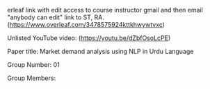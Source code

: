 
erleaf link with edit access to course instructor gmail and then email "anybody can edit" link to ST, RA.
(https://www.overleaf.com/3478575924kttkhwywtvxc)

Unlisted YouTube video:
(https://youtu.be/dZbfOsoLcPE)

Paper title:
Market demand analysis using NLP in Urdu Language


Group Number:
01

Group Members:
